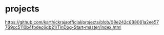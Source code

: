 # projects
https://github.com/karthickrajaofficial/projects/blob/08e242c688061a2ee57769cc5110b4fbdec6db21/TinDog-Start-master/index.html
